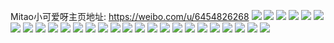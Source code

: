 Mitao小可爱呀主页地址: https://weibo.com/u/6454826268 
![](https://wx4.sinaimg.cn/mw2000/0072PNb6ly1h8ujfqp55mj31sc2fi4qq.jpg) 
![](https://wx4.sinaimg.cn/mw2000/0072PNb6ly1h8n475vaa7j30u0140wkb.jpg) 
![](https://wx4.sinaimg.cn/mw2000/0072PNb6ly1h8n477chd2j30u014048c.jpg) 
![](https://wx4.sinaimg.cn/mw2000/0072PNb6ly1h8mbf5kdj4j30wh0hztfo.jpg) 
![](https://wx4.sinaimg.cn/mw2000/0072PNb6ly1h8mbf70pu6j30wi0hrn4a.jpg) 
![](https://wx4.sinaimg.cn/mw2000/0072PNb6ly1h8iylrh8abj31sc2ds1ky.jpg) 
![](https://wx4.sinaimg.cn/mw2000/0072PNb6ly1h867cljy7vj31sc2dshdt.jpg) 
![](https://wx4.sinaimg.cn/mw2000/0072PNb6ly1h867c4hi2oj31sc2dsnpe.jpg) 
![](https://wx4.sinaimg.cn/mw2000/0072PNb6ly1h84pwen8xej31sc2ds1k3.jpg) 
![](https://wx4.sinaimg.cn/mw2000/0072PNb6ly1h84pwuetdhj31sc2dskjm.jpg) 
![](https://wx4.sinaimg.cn/mw2000/0072PNb6ly1h84pw6cgn6j31sc2dsqv6.jpg) 
![](https://wx4.sinaimg.cn/mw2000/0072PNb6ly1h7vlquozilj31yc0winnj.jpg) 
![](https://wx4.sinaimg.cn/mw2000/0072PNb6ly1h7vlscsggtj31yc0wi1kx.jpg) 
![](https://wx4.sinaimg.cn/mw2000/0072PNb6ly1h7vlsoh424j31yc0wink7.jpg) 
![](https://wx4.sinaimg.cn/mw2000/0072PNb6ly1h7vlkyvnf5j31yc0winm9.jpg) 
![](https://wx4.sinaimg.cn/mw2000/0072PNb6ly1h7tfznggzmj30wi0i7wjs.jpg) 
![](https://wx4.sinaimg.cn/mw2000/0072PNb6ly1h7tfzoli11j30wi0ian2r.jpg) 
![](https://wx4.sinaimg.cn/mw2000/0072PNb6ly1h7ks7knlmzj30u01c3795.jpg) 
![](https://wx4.sinaimg.cn/mw2000/0072PNb6ly1h7ks7le171j30u01gywjp.jpg) 
![](https://wx4.sinaimg.cn/mw2000/0072PNb6ly1h7hmddvti2j30u01bfaik.jpg) 
![](https://wx4.sinaimg.cn/mw2000/0072PNb6ly1h7hmddasycj30u013wtpc.jpg) 
![](https://wx4.sinaimg.cn/mw2000/0072PNb6ly1h7hmdedklcj30u0140q7o.jpg) 
![](https://wx4.sinaimg.cn/mw2000/0072PNb6ly1h7gmjyn08fj30u0140aec.jpg) 
![](https://wx4.sinaimg.cn/mw2000/0072PNb6ly1h7eac0kdgbj30wi0i93z8.jpg) 
![](https://wx4.sinaimg.cn/mw2000/0072PNb6ly1h7eac6w5j7j32c02xwqv7.jpg) 
![](https://wx4.sinaimg.cn/mw2000/0072PNb6ly1h7eabzr5saj32c0340e83.jpg) 
![](https://wx4.sinaimg.cn/mw2000/0072PNb6ly1h6sip1lubxj32c0339qiv.jpg) 
